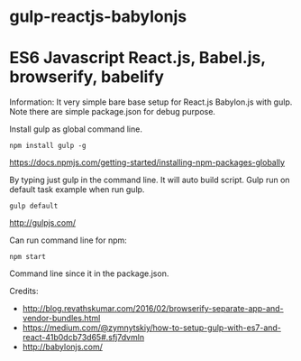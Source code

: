 # gulp-reactjs-babylonjs

# ES6 Javascript React.js, Babel.js, browserify, babelify


Information: It very simple bare base setup for React.js Babylon.js with gulp. Note there are simple package.json for debug purpose.

Install gulp as global command line.

```
npm install gulp -g
```

https://docs.npmjs.com/getting-started/installing-npm-packages-globally

By typing just gulp in the command line. It will auto build script. Gulp run on default task example when run gulp.

```
gulp default
```

http://gulpjs.com/

Can run command line for npm:
```
npm start
```

Command line since it in the package.json.

Credits:
 * http://blog.revathskumar.com/2016/02/browserify-separate-app-and-vendor-bundles.html
 * https://medium.com/@zymnytskiy/how-to-setup-gulp-with-es7-and-react-41b0dcb73d65#.sfj7dvmln
 * http://babylonjs.com/
